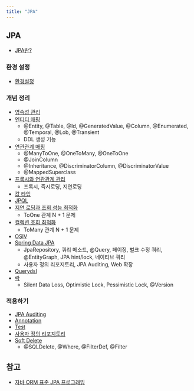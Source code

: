 ```yaml
---
title: "JPA"
---
```


## JPA

- [JPA란?](JPA/JPA.md)

### 환경 설정

- [환경설정](Setting/Setting.md)

### 개념 정리

- [영속성 관리](Persistence-Context-Management/Persistence-Context-Management.md)
- [엔티티 매핑](Entity-Mapping/Entity-Mapping.md)
  - @Entity, @Table, @Id, @GeneratedValue, @Column, @Enumerated, @Temporal, @Lob, @Transient
  - DDL 생성 기능
- [연관관계 매핑](Relationship-Mapping/Relationship-Mapping.md)
  - @ManyToOne, @OneToMany, @OneToOne
  - @JoinColumn
  - @Inheritance, @DiscriminatorColumn, @DiscriminatorValue
  - @MappedSuperclass
- [프록시와 연관관계 관리](Proxy-And-Relationship-Management/Proxy-And-Relationship-Management.md)
  - 프록시, 즉시로딩, 지연로딩
- [값 타입](Value-Type/Value-Type.md)
- [JPQL](JPQL/JPQL.md)
- [지연 로딩과 조회 성능 최적화](Lazy-Loading-And-Optimaization-Of-Inquiry/Lazy-Loading-And-Optimaization-Of-Inquiry.md)
  - ToOne 관계 N + 1 문제
- [컬렉션 조회 최적화](Optimized-Collection-Inquiry/Optimized-Collection-Inquiry.md)
  - ToMany 관계 N + 1 문제
- [OSIV](OSIV/OSIV.md)
- [Spring Data JPA](Spring-Data-JPA/Spring-Data-JPA.md)
  - JpaRepository, 쿼리 메소드, @Query, 페이징, 벌크 수정 쿼리, @EntityGraph, JPA hint/lock, 네이티브 쿼리
  - 사용자 정의 리포지토리, JPA Auditing, Web 확장
- [Querydsl](Querydsl/README.md)
- [락](Lock/Lock.md)
  - Silent Data Loss, Optimistic Lock, Pessimistic Lock, @Version

### 적용하기

- [JPA Auditing](JPA-Auditing/JPA-Auditing.md)
- [Annotation](Annotation/Annotation.md)
- [Test](Test/Test.md)
- [사용자 정의 리포지토리](Custom-Repository/Custom-Repository.md)
- [Soft Delete](Soft-Delete/Soft-Delete.md)
  - @SQLDelete, @Where, @FilterDef, @Filter

## 참고

- [자바 ORM 표준 JPA 프로그래밍](http://www.kyobobook.co.kr/product/detailViewKor.laf?mallGb=KOR&ejkGb=KOR&barcode=9788960777330)

